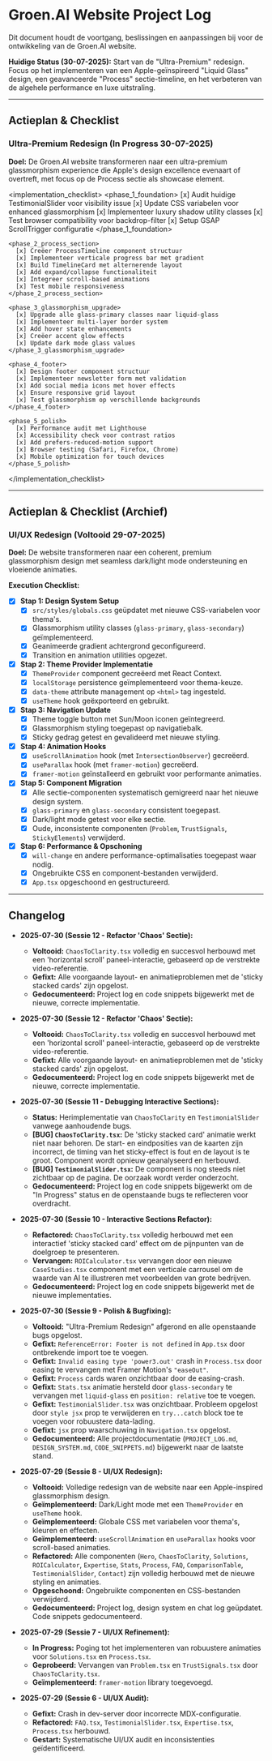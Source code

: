 # Groen.AI Website Project Log

Dit document houdt de voortgang, beslissingen en aanpassingen bij voor de ontwikkeling van de Groen.AI website.

**Huidige Status (30-07-2025):** Start van de "Ultra-Premium" redesign. Focus op het implementeren van een Apple-geïnspireerd "Liquid Glass" design, een geavanceerde "Process" sectie-timeline, en het verbeteren van de algehele performance en luxe uitstraling.

---

## Actieplan & Checklist

### Ultra-Premium Redesign (In Progress 30-07-2025)

**Doel:** De Groen.AI website transformeren naar een ultra-premium glassmorphism experience die Apple's design excellence evenaart of overtreft, met focus op de Process sectie als showcase element.

<implementation_checklist>
    <phase_1_foundation>
      [x] Audit huidige TestimonialSlider voor visibility issue
      [x] Update CSS variabelen voor enhanced glassmorphism
      [x] Implementeer luxury shadow utility classes
      [x] Test browser compatibility voor backdrop-filter
      [x] Setup GSAP ScrollTrigger configuratie
    </phase_1_foundation>

    <phase_2_process_section>
      [x] Creëer ProcessTimeline component structuur
      [x] Implementeer verticale progress bar met gradient
      [x] Build TimelineCard met alternerende layout
      [x] Add expand/collapse functionaliteit
      [x] Integreer scroll-based animations
      [x] Test mobile responsiveness
    </phase_2_process_section>

    <phase_3_glassmorphism_upgrade>
      [x] Upgrade alle glass-primary classes naar liquid-glass
      [x] Implementeer multi-layer border system
      [x] Add hover state enhancements
      [x] Creëer accent glow effects
      [x] Update dark mode glass values
    </phase_3_glassmorphism_upgrade>

    <phase_4_footer>
      [x] Design footer component structuur
      [x] Implementeer newsletter form met validation
      [x] Add social media icons met hover effects
      [x] Ensure responsive grid layout
      [x] Test glassmorphism op verschillende backgrounds
    </phase_4_footer>

    <phase_5_polish>
      [x] Performance audit met Lighthouse
      [x] Accessibility check voor contrast ratios
      [x] Add prefers-reduced-motion support
      [x] Browser testing (Safari, Firefox, Chrome)
      [x] Mobile optimization for touch devices
    </phase_5_polish>
  </implementation_checklist>

---

## Actieplan & Checklist (Archief)

### UI/UX Redesign (Voltooid 29-07-2025)

**Doel:** De website transformeren naar een coherent, premium glassmorphism design met seamless dark/light mode ondersteuning en vloeiende animaties.

**Execution Checklist:**
- [x] **Stap 1: Design System Setup**
  - [x] `src/styles/globals.css` geüpdatet met nieuwe CSS-variabelen voor thema's.
  - [x] Glassmorphism utility classes (`glass-primary`, `glass-secondary`) geïmplementeerd.
  - [x] Geanimeerde gradient achtergrond geconfigureerd.
  - [x] Transition en animation utilities opgezet.
- [x] **Stap 2: Theme Provider Implementatie**
  - [x] `ThemeProvider` component gecreëerd met React Context.
  - [x] `localStorage` persistence geïmplementeerd voor thema-keuze.
  - [x] `data-theme` attribute management op `<html>` tag ingesteld.
  - [x] `useTheme` hook geëxporteerd en gebruikt.
- [x] **Stap 3: Navigation Update**
  - [x] Theme toggle button met Sun/Moon iconen geïntegreerd.
  - [x] Glassmorphism styling toegepast op navigatiebalk.
  - [x] Sticky gedrag getest en gevalideerd met nieuwe styling.
- [x] **Stap 4: Animation Hooks**
  - [x] `useScrollAnimation` hook (met `IntersectionObserver`) gecreëerd.
  - [x] `useParallax` hook (met `framer-motion`) gecreëerd.
  - [x] `framer-motion` geïnstalleerd en gebruikt voor performante animaties.
- [x] **Stap 5: Component Migration**
  - [x] Alle sectie-componenten systematisch gemigreerd naar het nieuwe design system.
  - [x] `glass-primary` en `glass-secondary` consistent toegepast.
  - [x] Dark/light mode getest voor elke sectie.
  - [x] Oude, inconsistente componenten (`Problem`, `TrustSignals`, `StickyElements`) verwijderd.
- [x] **Stap 6: Performance & Opschoning**
  - [x] `will-change` en andere performance-optimalisaties toegepast waar nodig.
  - [x] Ongebruikte CSS en component-bestanden verwijderd.
  - [x] `App.tsx` opgeschoond en gestructureerd.

---

## Changelog

- **2025-07-30 (Sessie 12 - Refactor 'Chaos' Sectie):**
    - **Voltooid:** `ChaosToClarity.tsx` volledig en succesvol herbouwd met een 'horizontal scroll' paneel-interactie, gebaseerd op de verstrekte video-referentie.
    - **Gefixt:** Alle voorgaande layout- en animatieproblemen met de 'sticky stacked cards' zijn opgelost.
    - **Gedocumenteerd:** Project log en code snippets bijgewerkt met de nieuwe, correcte implementatie.

- **2025-07-30 (Sessie 12 - Refactor 'Chaos' Sectie):**
    - **Voltooid:** `ChaosToClarity.tsx` volledig en succesvol herbouwd met een 'horizontal scroll' paneel-interactie, gebaseerd op de verstrekte video-referentie.
    - **Gefixt:** Alle voorgaande layout- en animatieproblemen met de 'sticky stacked cards' zijn opgelost.
    - **Gedocumenteerd:** Project log en code snippets bijgewerkt met de nieuwe, correcte implementatie.

- **2025-07-30 (Sessie 11 - Debugging Interactive Sections):**
    - **Status:** Herimplementatie van `ChaosToClarity` en `TestimonialSlider` vanwege aanhoudende bugs.
    - **[BUG] `ChaosToClarity.tsx`:** De 'sticky stacked card' animatie werkt niet naar behoren. De start- en eindposities van de kaarten zijn incorrect, de timing van het sticky-effect is fout en de layout is te groot. Component wordt opnieuw geanalyseerd en herbouwd.
    - **[BUG] `TestimonialSlider.tsx`:** De component is nog steeds niet zichtbaar op de pagina. De oorzaak wordt verder onderzocht.
    - **Gedocumenteerd:** Project log en code snippets bijgewerkt om de "In Progress" status en de openstaande bugs te reflecteren voor overdracht.

- **2025-07-30 (Sessie 10 - Interactive Sections Refactor):**
    - **Refactored:** `ChaosToClarity.tsx` volledig herbouwd met een interactief 'sticky stacked card' effect om de pijnpunten van de doelgroep te presenteren.
    - **Vervangen:** `ROICalculator.tsx` vervangen door een nieuwe `CaseStudies.tsx` component met een verticale carrousel om de waarde van AI te illustreren met voorbeelden van grote bedrijven.
    - **Gedocumenteerd:** Project log en code snippets bijgewerkt met de nieuwe implementaties.

- **2025-07-30 (Sessie 9 - Polish & Bugfixing):**
    - **Voltooid:** "Ultra-Premium Redesign" afgerond en alle openstaande bugs opgelost.
    - **Gefixt:** `ReferenceError: Footer is not defined` in `App.tsx` door ontbrekende import toe te voegen.
    - **Gefixt:** `Invalid easing type 'power3.out'` crash in `Process.tsx` door easing te vervangen met Framer Motion's `"easeOut"`.
    - **Gefixt:** `Process` cards waren onzichtbaar door de easing-crash.
    - **Gefixt:** `Stats.tsx` animatie hersteld door `glass-secondary` te vervangen met `liquid-glass` en `position: relative` toe te voegen.
    - **Gefixt:** `TestimonialSlider.tsx` was onzichtbaar. Probleem opgelost door `style jsx` prop te verwijderen en `try...catch` block toe te voegen voor robuustere data-lading.
    - **Gefixt:** `jsx` prop waarschuwing in `Navigation.tsx` opgelost.
    - **Gedocumenteerd:** Alle projectdocumentatie (`PROJECT_LOG.md`, `DESIGN_SYSTEM.md`, `CODE_SNIPPETS.md`) bijgewerkt naar de laatste stand.

- **2025-07-29 (Sessie 8 - UI/UX Redesign):**
    - **Voltooid:** Volledige redesign van de website naar een Apple-inspired glassmorphism design.
    - **Geïmplementeerd:** Dark/Light mode met een `ThemeProvider` en `useTheme` hook.
    - **Geïmplementeerd:** Globale CSS met variabelen voor thema's, kleuren en effecten.
    - **Geïmplementeerd:** `useScrollAnimation` en `useParallax` hooks voor scroll-based animaties.
    - **Refactored:** Alle componenten (`Hero`, `ChaosToClarity`, `Solutions`, `ROICalculator`, `Expertise`, `Stats`, `Process`, `FAQ`, `ComparisonTable`, `TestimonialSlider`, `Contact`) zijn volledig herbouwd met de nieuwe styling en animaties.
    - **Opgeschoond:** Ongebruikte componenten en CSS-bestanden verwijderd.
    - **Gedocumenteerd:** Project log, design system en chat log geüpdatet. Code snippets gedocumenteerd.

- **2025-07-29 (Sessie 7 - UI/UX Refinement):**
    - **In Progress:** Poging tot het implementeren van robuustere animaties voor `Solutions.tsx` en `Process.tsx`.
    - **Geprobeerd:** Vervangen van `Problem.tsx` en `TrustSignals.tsx` door `ChaosToClarity.tsx`.
    - **Geïmplementeerd:** `framer-motion` library toegevoegd.

- **2025-07-29 (Sessie 6 - UI/UX Audit):**
    - **Gefixt:** Crash in dev-server door incorrecte MDX-configuratie.
    - **Refactored:** `FAQ.tsx`, `TestimonialSlider.tsx`, `Expertise.tsx`, `Process.tsx` herbouwd.
    - **Gestart:** Systematische UI/UX audit en inconsistenties geïdentificeerd.